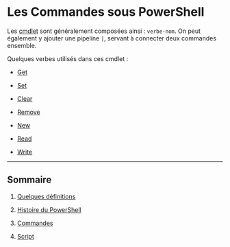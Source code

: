 # Les Commandes sous PowerShell

Les [cmdlet](https://github.com/aletrou/Cours-Linux/blob/main/d%C3%A9finitions.md) sont généralement composées ainsi : `verbe-nom`. On peut également y ajouter une pipeline `|`, servant à connecter deux commandes ensemble.

Quelques verbes utilisés dans ces cmdlet :

- [Get](https://github.com/aletrou/Cours-Linux/blob/main/cmdlet/get.md)

- [Set](https://github.com/aletrou/Cours-Linux/blob/main/cmdlet/set.md)

- [Clear](https://github.com/aletrou/Cours-Linux/blob/main/cmdlet/clear.md)

- [Remove](https://github.com/aletrou/Cours-Linux/blob/main/cmdlet/remove.md)

- [New](https://github.com/aletrou/Cours-Linux/blob/main/cmdlet/new.md)

- [Read](https://github.com/aletrou/Cours-Linux/blob/main/cmdlet/read.md)

- [Write](https://github.com/aletrou/Cours-Linux/blob/main/cmdlet/write.md)

---------------------------------------------------------------------------

## Sommaire

1. [Quelques définitions](https://github.com/aletrou/Cours-Linux/blob/main/d%C3%A9finitions.md)

2. [Histoire du PowerShell](https://github.com/aletrou/Cours-Linux/blob/main/histoire.md)

3. [Commandes](https://github.com/aletrou/Cours-Linux/blob/main/commandes.md)

4. [Script](https://github.com/aletrou/Cours-Linux/blob/main/script.md)
